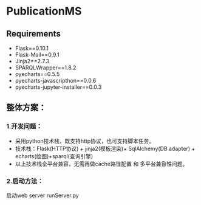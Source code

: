 # PublicationMS
## Requirements
  * Flask==0.10.1
  * Flask-Mail==0.9.1
  * Jinja2==2.7.3
  * SPARQLWrapper==1.8.2
  * pyecharts==0.5.5
  * pyecharts-javascripthon==0.0.6
  * pyecharts-jupyter-installer==0.0.3

## 整体方案：
### 1.开发问题：
* 采用python技术栈，既支持http协议，也可支持脚本任务。
* 技术栈：Flask(HTTP协议) + jinja2(模板渲染)+ SqlAlchemy(DB adapter) + echarts(绘图)+sparql(查询引擎)
* 以上技术栈全平台兼容，无需再做cache路径配置 和 多平台兼容性问题。
### 2.启动方法：
启动web server
runServer.py